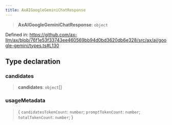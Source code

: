 ```yaml
---
title: AxAIGoogleGeminiChatResponse
---
```


> **AxAIGoogleGeminiChatResponse**: `object`

Defined in: https://github.com/ax-llm/ax/blob/76f1e53f33743ee460569bb94d0bd3620db6e328/src/ax/ai/google-gemini/types.ts#L130

## Type declaration

<a id="candidates"></a>

### candidates

> **candidates**: `object`[]

### usageMetadata

> \{ `candidatesTokenCount`: `number`; `promptTokenCount`: `number`; `totalTokenCount`: `number`; \}
